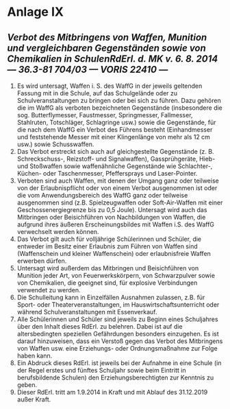 # Anlage IX
## *Verbot des Mitbringens von Waffen, Munition und vergleichbaren Gegenständen sowie von Chemikalien in SchulenRdErl. d. MK v. 6. 8. 2014 — 36.3-81 704/03 — VORIS 22410 —*

1.	Es wird untersagt, Waffen i. S. des WaffG in der jeweils geltenden Fassung mit in die Schule, auf das Schulgelände oder zu Schulveranstaltungen zu bringen oder bei sich zu führen. Dazu gehören die im WaffG als verboten bezeichneten Gegenstände (insbesondere die sog. Butterflymesser, Faustmesser, Springmesser, Fallmesser, Stahlruten, Totschläger, Schlagringe usw.) sowie die Gegenstände, für die nach dem WaffG ein Verbot des Führens besteht (Einhandmesser und feststehende Messer mit einer Klingenlänge von mehr als 12 cm usw.) sowie Schusswaffen.
2.	Das Verbot erstreckt sich auch auf gleichgestellte Gegenstände (z. B. Schreckschuss-, Reizstoff- und Signalwaffen), Gassprühgeräte, Hieb- und Stoßwaffen sowie waffenähnliche Gegenstände wie Schlachter-, Küchen- oder Taschenmesser, Pfeffersprays und Laser-Pointer.
3.	Verboten sind auch Waffen, mit denen der Umgang ganz oder teilweise von der Erlaubnispflicht oder von einem Verbot ausgenommen ist oder die vom Anwendungsbereich des WaffG ganz oder teilweise ausgenommen sind (z.B. Spielzeugwaffen oder Soft-Air-Waffen mit einer Geschossenergiegrenze bis zu 0,5 Joule). Untersagt wird auch das Mitbringen oder Beisichführen von Nachbildungen von Waffen, die aufgrund ihres äußeren Erscheinungsbildes mit Waffen i.S. des WaffG verwechselt werden können.
4.	Das Verbot gilt auch für volljährige Schülerinnen und Schüler, die entweder im Besitz einer Erlaubnis zum Führen von Waffen sind (Waffenschein und kleiner Waffenschein) oder erlaubnisfreie Waffen erwerben dürfen.
5.	Untersagt wird außerdem das Mitbringen und Beisichführen von Munition jeder Art, von Feuerwerkskörpern, von Schwarzpulver sowie von Chemikalien, die geeignet sind, für explosive Verbindungen verwendet zu werden.
6.	Die Schulleitung kann in Einzelfällen Ausnahmen zulassen, z.B. für Sport- oder Theaterveranstaltungen, im Hauswirtschaftsunterricht oder während Schulveranstaltungen mit Essenverkauf.
7.	Alle Schülerinnen und Schüler sind jeweils zu Beginn eines Schuljahres über den Inhalt dieses RdErl. zu belehren. Dabei ist auf die altersbedingten speziellen Gefährdungen besonders einzugehen. Es ist darauf hinzuweisen, dass ein Verstoß gegen das Verbot des Mitbringens von Waffen usw. eine Erziehungs- oder Ordnungsmaßnahme zur Folge haben kann.
8.	Ein Abdruck dieses RdErl. ist jeweils bei der Aufnahme in eine Schule (in der Regel erstes und fünftes Schuljahr sowie beim Eintritt in berufsbildende Schulen) den Erziehungsberechtigten zur Kenntnis zu geben.
9.	Dieser RdErl. tritt am 1.9.2014 in Kraft und mit Ablauf des 31.12.2019 außer Kraft.